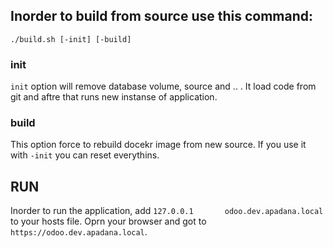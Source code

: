 ## Inorder to build from source use this command:
```
./build.sh [-init] [-build]
```

### init
`init` option will remove database volume, source and .. . It load code from git and aftre that runs new instanse of application.

### build
This option force to rebuild docekr image from new source. If you use it with `-init`  you can reset everythins.


## RUN
Inorder to run the application, add `127.0.0.1       odoo.dev.apadana.local` to your hosts file.
Oprn your browser and got to `https://odoo.dev.apadana.local`.